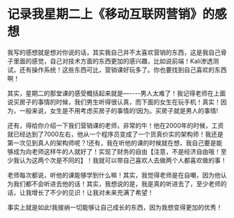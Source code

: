 # 记录我星期二上《移动互联网营销》的感想

我写的感想就是想对你说的话，其实我自己并不太喜欢营销的东西，这是我自己骨子里面的感觉，自己对技术方面的东西更加的感兴趣，比如说前端！Kali渗透测试，还有操作系统！这些东西可比，营销课好玩多了。你也要找到自己喜欢的东西啊！

其实，星期二的那堂课的感受概括起来就是––----男人太难了！我记得老师在上面说买房子的事情的时候，我们男生听得很认真，而下面的女生在玩手机！真实！因为，一般来说，女生是不用考虑买房子的事情的!因为。买房子就是男人的事情!

还有，得给你介绍一下我们营销课的老师，非常的牛！他在2000年的时候，工资就已经达到了7000左右，他从一个程序员变成了一个货真价实的架构师！我还是第一次见到真人的架构师呢？!还有，我在听他的课的时候就在想，我自己要是能够成为向老师这样牛的人就好了！实现了财务的自由【注意，不是经济自由哦！至少我认为这两个次是不同的】！我就可以带自己喜欢人去做两个人都喜欢做的事！

老师每次都说，听他的课能够学到什么嘛！其实，我觉得老师是在自嘲，因为他认为我们都不会听进去他的话！其实，我想说的是，我是真的听进去了，至少老师的话，让我增长了不少的见识！让我对未来充满了希望！

事实上就是如此!我接纳一切能够让自己成长的东西，因为我想变得更加的优秀！